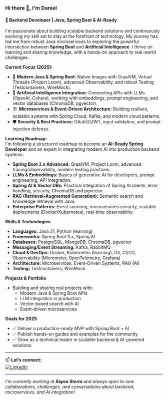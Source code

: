 ### Hi there 👋, I'm Daniel

#### 🚀 Backend Developer | Java, Spring Boot & AI-Ready

I'm passionate about building scalable backend solutions and continuously evolving my skill set to stay at the forefront of technology. My journey has led me from robust Java microservices to exploring the powerful intersection between **Spring Boot** and **Artificial Intelligence**. I thrive on learning and sharing knowledge, with a hands-on approach to real-world challenges.

**Current Focus (2025):**  
- 🔎 **Modern Java & Spring Boot:** Native Images with GraalVM, Virtual Threads (Project Loom), advanced Observability, and robust Testing (Testcontainers, WireMock).
- 🤖 **Artificial Intelligence Integration:** Connecting APIs with LLMs (OpenAI, Cohere), working with embeddings, prompt engineering, and vector databases (ChromaDB, pgvector).
- 🏗️ **Microservices & Event-Driven Architecture:** Building resilient, scalable systems with Spring Cloud, Kafka, and modern cloud patterns.
- 🛡️ **Security & Best Practices:** OAuth2/JWT, input validation, and prompt injection defense.

**Learning Roadmap:**  
I'm following a structured roadmap to become an **AI-Ready Spring Developer** and an expert in integrating modern AI into production backend systems:

- **Spring Boot 3.x Advanced:** GraalVM, Project Loom, advanced tracing/observability, modern testing practices.
- **LLMs & Embeddings:** Basics of generative AI for developers, prompt engineering, API integration.
- **Spring AI & Vector DBs:** Practical integration of Spring AI clients, error handling, security, ChromaDB and pgvector.
- **RAG (Retrieval-Augmented Generation):** Semantic search and knowledge retrieval with Java.
- **Enterprise Patterns:** Event sourcing, microservices security, scalable deployments (Docker/Kubernetes), real-time observability.

**Skills & Technologies**
- **Languages:** Java 21, Python (learning)
- **Frameworks:** Spring Boot 3.x, Spring AI
- **Databases:** PostgreSQL, MongoDB, ChromaDB, pgvector
- **Messaging/Event Streaming:** Kafka, RabbitMQ
- **Cloud & DevOps:** Docker, Kubernetes (learning), Git, CI/CD, Observability (Micrometer, OpenTelemetry, Grafana)
- **Architecture:** Microservices, Event-Driven Systems, RAG (AI)
- **Testing:** Testcontainers, WireMock

**Projects & Portfolio**
- Building and sharing real projects with:  
  - Modern Java & Spring Boot APIs  
  - LLM integration in production  
  - Vector-based search with AI  
  - Event-driven microservices

**Goals for 2025**
- ✅ Deliver a production-ready MVP with Spring Boot + AI
- ✅ Publish hands-on guides and examples for the community
- ✅ Grow as a technical leader in scalable backend & AI-powered solutions

---

📫 **Let’s connect:**  
[![LinkedIn](https://img.shields.io/badge/LinkedIn-blue?style=for-the-badge&logo=linkedin)](https://www.linkedin.com/in/danielhernandezhuerta/)

---

*I'm currently working at **Sopra Steria** and always open to new collaborations, challenges, and conversations about backend, microservices, and AI integration!*
